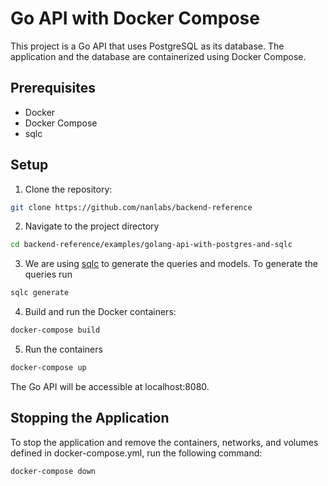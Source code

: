 # Go API with Docker Compose

This project is a Go API that uses PostgreSQL as its database. The application and the database are containerized using Docker Compose.

## Prerequisites

- Docker
- Docker Compose
- sqlc

## Setup

1. Clone the repository:

```bash
git clone https://github.com/nanlabs/backend-reference
```

2. Navigate to the project directory

```bash
cd backend-reference/examples/golang-api-with-postgres-and-sqlc
```

3. We are using [sqlc](https://docs.sqlc.dev/en/stable/index.html) to generate the queries and models.
  To generate the queries run

```bash
sqlc generate
```

4. Build and run the Docker containers:

```bash
docker-compose build
```

5. Run the containers

```bash
docker-compose up
```

The Go API will be accessible at localhost:8080.

## Stopping the Application

To stop the application and remove the containers, networks, and volumes defined in docker-compose.yml, run the following command:

```bash
docker-compose down
```